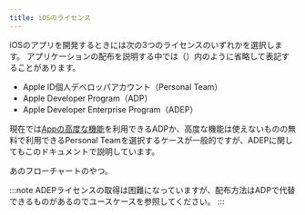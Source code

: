 ```yaml
---
title: iOSのライセンス
---
```


iOSのアプリを開発するときには次の3つのライセンスのいずれかを選択します。
アプリケーションの配布を説明する中では（）内のように省略して表記することがあります。

 - Apple ID個人デベロッパアカウント（Personal Team）
 - Apple Developer Program（ADP）
 - Apple Developer Enterprise Program（ADEP）

現在では[Appの高度な機能](https://help.apple.com/developer-account/?lang=ja#/dev21218dfd6)を利用できるADPか、高度な機能は使えないものの無料で利用できるPersonal Teamを選択するケースが一般的ですが、ADEPに関してもこのドキュメントで説明しています。


あのフローチャートのやつ。

:::note
ADEPライセンスの取得は困難になっていますが、配布方法はADPで代替できるものがあるのでユースケースを参照してください。
:::

